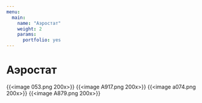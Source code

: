 ```yaml
---
menu:
  main:
    name: "Аэростат"
    weight: 2
    params:
      portfolio: yes
---
```

# Аэростат

{{<image 053.png 200x>}}
{{<image A917.png 200x>}}
{{<image а074.png 200x>}}
{{<image A879.png 200x>}}
